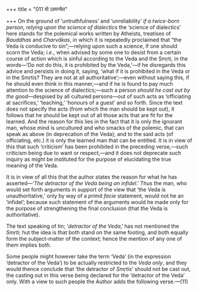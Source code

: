 +++
title = "011 यो ऽवमन्येत"

+++
On the ground of ‘untruthfulness’ and ‘unreliability’ *if a twice-born
person, relying upon the science of dialectics* the ‘science of
dialectics’ here stands for the polemical works written by Atheists,
treatises of *Bauddhas* and *Charvākas*, in which it is repeatedly
proclaimed that “the Veda is conducive to sin”;—relying upon such a
science, if one should scorn the Veda; *i.e*., when advised by some one
to desist from a certain course of action which is sinful according to
the Veda and the Smṛti, in the words—‘Do not do this, it is prohibited
by the Veda,’—if he disregards this advice and persists in doing it,
saying, ‘what if it is prohibited in the Veda or in the Smṛtis? They are
not at all authoritative’;—even without saying this, if he should even
think in this manner,—and if he is found to pay much attention to the
science of dialectics;—such a person *should he cast out by the
good*—despised by all cultured persons—out of such acts as ‘officiating
at sacrifices,’ ‘teaching,’ ‘honours of a guest’ and so forth. Since the
text does not specify the acts (from which the man should be kept out),
it follows that he should be kept out of all those acts that are fit for
the learned. And the reason for this lies in the fact that it is only
the ignorant man, whose mind is uncultured and who smacks of the
polemic, that can speak as above (in deprecation of the Veda); and to
the said acts (of officiating, etc.) it is only the learned man that can
be entitled. It is in view of this that such ‘criticism’ has been
prohibited in the preceding verse,—such criticism being due to want or
respect,—and it does not deprecate such inquiry as might be instituted
for the purpose of elucidating the true meaning of the Veda.

It is in view of all this that the author states the reason for what he
has asserted—‘*The* *detractor of the Veda* *being an infidel*.’ Thus
the man, who would set forth arguments in support of the view that ‘the
Veda is unauthoritative,’ only by way of a *primâ* *facie* statement,
would not he an ‘infidel’; because such statement of the arguments would
he made only for the purpose of strengthening the final conclusion (that
the Veda is authoritative).

The text speaking of tin; ‘*detractor of the Veda*,’ has not mentioned
the *Smṛti*; hut the idea is that both stand on the same footing, and
both equally form the subject-matter of the context; hence the mention
of any one of them implies both.

Some people might however take the term ‘Veda’ (in the expression
‘detractor of the Veda’) to be actually restricted to the *Veda only*,
and they would thence conclude that ‘the detractor of *Smṛtis*’ should
not be cast out, the casting out in this verse being declared for the
‘detractor of the Veda’ only. With a view to such people the Author adds
the following verse.—(11)


